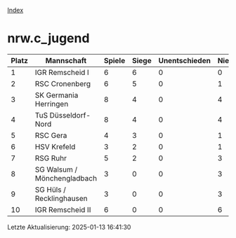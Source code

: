 [Index](./README.md)

# nrw.c_jugend

| Platz |  Mannschaft |  Spiele |  Siege |  Unentschieden |  Niederlagen |  Tore |  Differenz |  Punkte | 
| --- |  --- |  --- |  --- |  --- |  --- |  --- |  --- |  --- |  
|  1 |   IGR Remscheid I |   6 |   6 |   0 |   0 |   60:6 |   54 |   18 |  
|  2 |   RSC Cronenberg |   6 |   5 |   0 |   1 |   28:23 |   5 |   15 |  
|  3 |   SK Germania Herringen |   8 |   4 |   0 |   4 |   47:23 |   24 |   12 |  
|  4 |   TuS Düsseldorf-Nord |   8 |   4 |   0 |   4 |   36:47 |   -11 |   12 |  
|  5 |   RSC Gera |   4 |   3 |   0 |   1 |   23:12 |   11 |   9 |  
|  6 |   HSV Krefeld |   3 |   2 |   0 |   1 |   28:11 |   17 |   6 |  
|  7 |   RSG Ruhr |   5 |   2 |   0 |   3 |   11:34 |   -23 |   6 |  
|  8 |   SG Walsum / Mönchengladbach |   3 |   0 |   0 |   3 |   9:22 |   -13 |   0 |  
|  9 |   SG Hüls / Recklinghausen |   3 |   0 |   0 |   3 |   0:29 |   -29 |   0 |  
|  10 |   IGR Remscheid II |   6 |   0 |   0 |   6 |   5:40 |   -35 |   0 |  


Letzte Aktualisierung: 2025-01-13 16:41:30